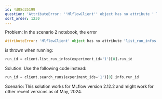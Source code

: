 ```yaml
---
id: 4d08d35199
question: 'AttributeError: ''MlflowClient'' object has no attribute ''list_run_infos'''
sort_order: 1230
---
```


Problem: In the scenario 2 notebook, the error 

```python
AttributeError: 'MlflowClient' object has no attribute 'list_run_infos'
```

is thrown when running:

```python
run_id = client.list_run_infos(experiment_id='1')[0].run_id
```

Solution: Use the following code instead:

```python
run_id = client.search_runs(experiment_ids='1')[0].info.run_id
```

Scenario: This solution works for MLflow version 2.12.2 and might work for other recent versions as of May, 2024.